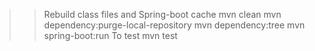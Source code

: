 > >
> > Rebuild class files and Spring-boot cache
> mvn clean
> mvn dependency:purge-local-repository
> mvn dependency:tree
> mvn spring-boot:run
> > To test
>  mvn test
